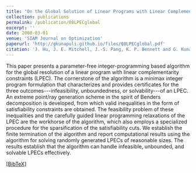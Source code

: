 ```yaml
---
title: "On the Global Solution of Linear Programs with Linear Complementarity Constraints"
collection: publications
permalink: /publication/08LPECglobal
excerpt: ''
date: 2008-03-01
venue: 'SIAM Journal on Optimization'
paperurl: 'http://gkunapuli.github.io/files/08LPECglobal.pdf'
citation: 'J. Hu, J. E. Mitchell, J.-S. Pang, K. P. Bennett and G. Kunapuli. <b> On the Global Solution of Linear Programs with Linear Complementarity Constraints </b>. <i> SIAM Journal on Optimization </i>, Volume 19, Number 1 (2008), pp. 445-471.'
---
```

This paper presents a parameter-free integer-programming based algorithm for the global resolution of a linear program with linear complementarity constraints (LPEC). The cornerstone of the algorithm is a minimax integer program formulation that characterizes and provides certificates for the three outcomes---infeasibility, unboundedness, or solvability---of an LPEC. An extreme point/ray generation scheme in the spirit of Benders decomposition is developed, from which valid inequalities in the form of satisfiability constraints are obtained. The feasibility problem of these inequalities and the carefully guided linear programming relaxations of the LPEC are the workhorse of the algorithm, which also employs a specialized procedure for the sparsification of the satisfiability cuts. We establish the finite termination of the algorithm and report computational results using the algorithm for solving randomly generated LPECs of reasonable sizes. The results establish that the algorithm can handle infeasible, unbounded, and solvable LPECs effectively.

[[BibTeX]](http://gkunapuli.github.io/files/08LPECglobal.bib)
